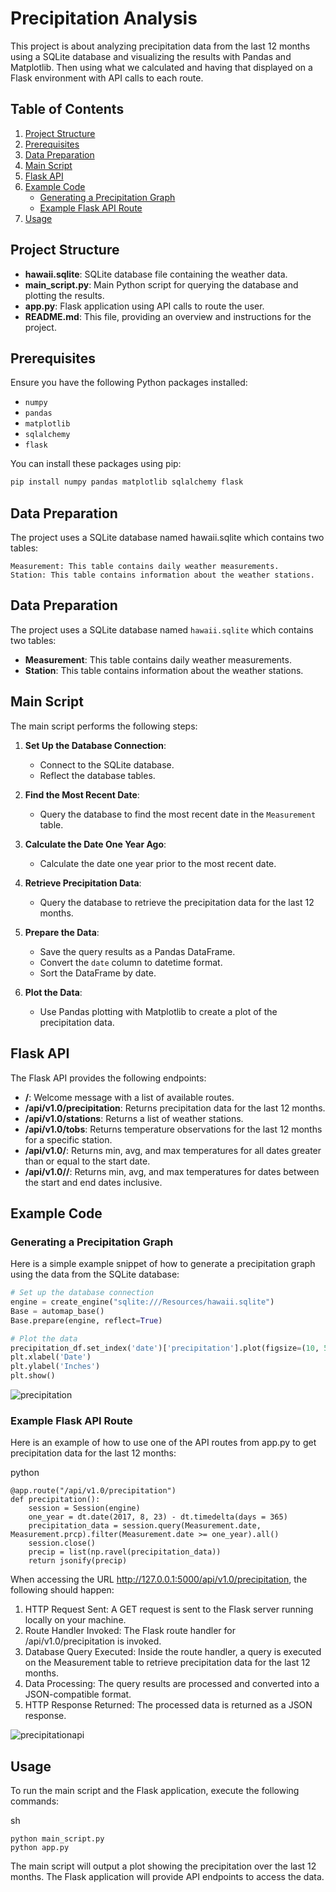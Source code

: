 # Precipitation Analysis

This project is about analyzing precipitation data from the last 12 months using a SQLite database and visualizing the results with Pandas and Matplotlib. Then using what we calculated and having that displayed on a Flask environment with API calls to each route.

## Table of Contents

1. [Project Structure](#projectstructure)
2. [Prerequisites](#prerequisites)
3. [Data Preparation](#data-preparation)
4. [Main Script](#main-script)
5. [Flask API](#flask-api)
6. [Example Code](#example-code)
    - [Generating a Precipitation Graph](#generating-a-precipitation-graph)
    - [Example Flask API Route](#example-flask-api-route)
7. [Usage](#usage)

## Project Structure

- **hawaii.sqlite**: SQLite database file containing the weather data.
- **main_script.py**: Main Python script for querying the database and plotting the results.
- **app.py**: Flask application using API calls to route the user.
- **README.md**: This file, providing an overview and instructions for the project.

## Prerequisites

Ensure you have the following Python packages installed:

- `numpy`
- `pandas`
- `matplotlib`
- `sqlalchemy`
- `flask`

You can install these packages using pip:

```sh
pip install numpy pandas matplotlib sqlalchemy flask
```

## Data Preparation

The project uses a SQLite database named hawaii.sqlite which contains two tables:

    Measurement: This table contains daily weather measurements.
    Station: This table contains information about the weather stations.

## Data Preparation

The project uses a SQLite database named `hawaii.sqlite` which contains two tables:

- **Measurement**: This table contains daily weather measurements.
- **Station**: This table contains information about the weather stations.

## Main Script

The main script performs the following steps:

1. **Set Up the Database Connection**:
    - Connect to the SQLite database.
    - Reflect the database tables.

2. **Find the Most Recent Date**:
    - Query the database to find the most recent date in the `Measurement` table.

3. **Calculate the Date One Year Ago**:
    - Calculate the date one year prior to the most recent date.

4. **Retrieve Precipitation Data**:
    - Query the database to retrieve the precipitation data for the last 12 months.

5. **Prepare the Data**:
    - Save the query results as a Pandas DataFrame.
    - Convert the `date` column to datetime format.
    - Sort the DataFrame by date.

6. **Plot the Data**:
    - Use Pandas plotting with Matplotlib to create a plot of the precipitation data.

## Flask API

The Flask API provides the following endpoints:

- **/**: Welcome message with a list of available routes.
- **/api/v1.0/precipitation**: Returns precipitation data for the last 12 months.
- **/api/v1.0/stations**: Returns a list of weather stations.
- **/api/v1.0/tobs**: Returns temperature observations for the last 12 months for a specific station.
- **/api/v1.0/<start>**: Returns min, avg, and max temperatures for all dates greater than or equal to the start date.
- **/api/v1.0/<start>/<end>**: Returns min, avg, and max temperatures for dates between the start and end dates inclusive.

## Example Code

### Generating a Precipitation Graph

Here is a simple example snippet of how to generate a precipitation graph using the data from the SQLite database:

```python
# Set up the database connection
engine = create_engine("sqlite:///Resources/hawaii.sqlite")
Base = automap_base()
Base.prepare(engine, reflect=True)

# Plot the data
precipitation_df.set_index('date')['precipitation'].plot(figsize=(10, 5), title="Precipitation Over the Last 12 Months", legend=True)
plt.xlabel('Date')
plt.ylabel('Inches')
plt.show()
```
![precipitation](https://github.com/omidk414/sqlalchemy-challenge/blob/main/images/precipitation.png)


### Example Flask API Route

Here is an example of how to use one of the API routes from app.py to get precipitation data for the last 12 months:

python
```
@app.route("/api/v1.0/precipitation")
def precipitation():
    session = Session(engine)
    one_year = dt.date(2017, 8, 23) - dt.timedelta(days = 365)
    precipitation_data = session.query(Measurement.date, Measurement.prcp).filter(Measurement.date >= one_year).all()
    session.close()
    precip = list(np.ravel(precipitation_data))
    return jsonify(precip)
```
When accessing the URL http://127.0.0.1:5000/api/v1.0/precipitation, the following should happen:

   1.  HTTP Request Sent: A GET request is sent to the Flask server running locally on your machine.
   2. Route Handler Invoked: The Flask route handler for /api/v1.0/precipitation is invoked.
   3. Database Query Executed: Inside the route handler, a query is executed on the Measurement table to retrieve precipitation data for the last 12 months.
   4. Data Processing: The query results are processed and converted into a JSON-compatible format.
   5. HTTP Response Returned: The processed data is returned as a JSON response.

![precipitationapi](https://github.com/omidk414/sqlalchemy-challenge/blob/main/images/precipitationapi.png)

## Usage

To run the main script and the Flask application, execute the following commands:

sh
```
python main_script.py
python app.py
```
The main script will output a plot showing the precipitation over the last 12 months. The Flask application will provide API endpoints to access the data.



